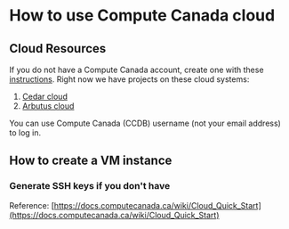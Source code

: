 # How to use Compute Canada cloud

## Cloud Resources
If you do not have a Compute Canada account, create one with these [instructions](https://www.computecanada.ca/research-portal/account-management/apply-for-an-account/). Right now we have projects on these cloud systems:

1. [Cedar cloud](http://cedar.cloud.computecanada.ca)
2. [Arbutus cloud](http://arbutus.cloud.computecanada.ca)

You can use Compute Canada (CCDB) username (not your email address) to log in.

## How to create a VM instance
### Generate SSH keys if you don't have


Reference: [https://docs.computecanada.ca/wiki/Cloud_Quick_Start](https://docs.computecanada.ca/wiki/Cloud_Quick_Start)
